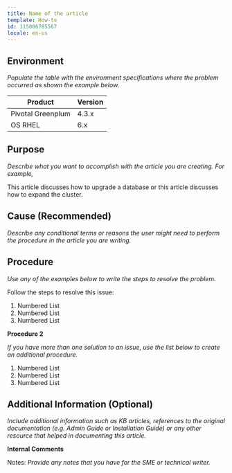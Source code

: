```yaml
---
title: Name of the article
template: How-to
id: 115006785567 
locale: en-us
---
```


## Environment

*Populate the table with the environment specifications where the problem occurred as shown the example below.*

Product |	Version
--------|---------
Pivotal Greenplum | 4.3.x
OS	RHEL | 6.x

## Purpose

*Describe what you want to accomplish with the article you are creating. For example,*

This article discusses how to upgrade a database or this article discusses how to expand the cluster. 

## Cause (Recommended)

*Describe any conditional terms or reasons the user might need to perform the procedure in the article you are writing.*

## Procedure

*Use any of the examples below to write the steps to resolve the problem.*

Follow the steps to resolve this issue:

1.	Numbered List
2.	Numbered List
3.	Numbered List

**Procedure 2**

*If you have more than one solution to an issue, use the list below to create an additional procedure.*

1.	Numbered List
2.	Numbered List
3.	Numbered List

## Additional Information (Optional)

*Include additional information such as KB articles, references to the original documentation (e.g. Admin Guide or Installation Guide) or any other resource that helped in documenting this article.*

**Internal Comments**

Notes: *Provide any notes that you have for the SME or technical writer.*


